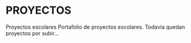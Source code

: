 # PROYECTOS
Proyectos escolares
Portafolio de proyectos escolares. Todavia quedan proyectos por subir...
